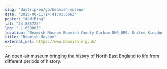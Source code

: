 ```yaml
---
slug: "daytrip/eu/gb/beamish-museum"
date: "2025-06-11T14:41:01.566Z"
poster: "AndiBing"
lat: "54.885725"
lng: "-1.659803"
location: "Beamish Museum Beamish County Durham DH9 0RG. United Kingdom"
title: "Beamish Museum"
external_url: https://www.beamish.org.uk/
---
```

An open-air museum bringing the history of North East England to life from different periods of history.